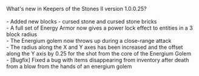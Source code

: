 What's new in Keepers of the Stones II version 1.0.0.25?<br />
<br />- Added new blocks - cursed stone and cursed stone bricks
<br />- A full set of Energy Armor now gives a power lock effect to entities in a 3 block radius
<br />- The Energium golem now throws up during a close-range attack
<br />- The radius along the X and Y axes has been increased and the offset along the Y axis by 0.25 for the shot from the core of the Energium Golem
<br />- [Bugfix] Fixed a bug with items disappearing from inventory after death from a blow from the hands of an energium golem